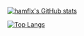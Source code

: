 [![hamflx's GitHub stats](https://github-readme-stats.vercel.app/api?username=hamflx&show_icons=true&theme=radical)](https://github.com/anuraghazra/github-readme-stats)

[![Top Langs](https://github-readme-stats.vercel.app/api/top-langs/?username=hamflx&theme=radical&exclude_repo=barrel,hamflx.github.io)](https://github.com/anuraghazra/github-readme-stats)
